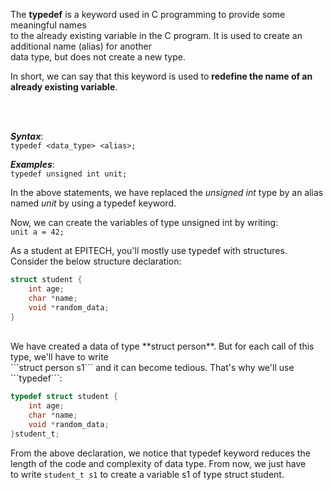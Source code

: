 The **typedef** is a keyword used in C programming to provide some meaningful names<br/>
to the already existing variable in the C program. It is used to create an additional name (alias) for another<br/> 
data type, but does not create a new type.

In short, we can say that this keyword is used to **redefine the name of an already existing variable**.

<br/>
<br/>

***Syntax***:<br/>
    ```
    typedef <data_type> <alias>;
    ```
<br/>

***Examples***:<br/>
    ```
    typedef unsigned int unit;
    ```
<br/>

In the above statements, we have replaced the *unsigned int* type by an alias named *unit* by using a typedef keyword.

Now, we can create the variables of type unsigned int by writing:<br/>
    ```
    unit a = 42;
    ```

As a student at EPITECH, you'll mostly use typedef with structures.
Consider the below structure declaration:<br/>

```c
struct student {
    int age;
    char *name;
    void *random_data;
}
```
<br/>
We have created a data of type **struct person**. But for each call of this type, we'll have to write<br/> 
```struct person s1``` and it can become tedious.
That's why we'll use ```typedef```:<br/>

```c
typedef struct student {
    int age;
    char *name;
    void *random_data;
}student_t;
```

From the above declaration, we notice that typedef keyword reduces the length of the code and complexity of data type. From now, we just have<br/>
to write ```student_t s1``` to create a variable s1 of type struct student.